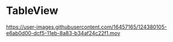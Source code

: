 # TableView
https://user-images.githubusercontent.com/16457165/124380105-e6ab0d00-dcf5-11eb-8a83-b34af24c22f1.mov
